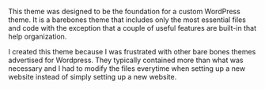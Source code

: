 This theme was designed to be the foundation for a custom WordPress theme. It is a barebones theme that includes only the most essential files and code with the exception that a couple of useful features are built-in that help organization.

I created this theme because I was frustrated with other bare bones themes advertised for Wordpress. They typically contained more than what was necessary and I had to modify the files everytime when setting up a new website instead of simply setting up a new website.
